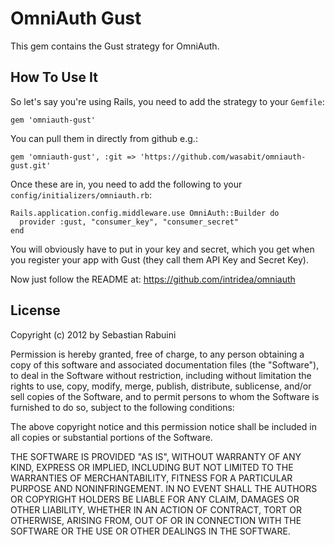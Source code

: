 # OmniAuth Gust

This gem contains the Gust strategy for OmniAuth.

## How To Use It

So let's say you're using Rails, you need to add the strategy to your `Gemfile`:

    gem 'omniauth-gust'

You can pull them in directly from github e.g.:

    gem 'omniauth-gust', :git => 'https://github.com/wasabit/omniauth-gust.git'

Once these are in, you need to add the following to your `config/initializers/omniauth.rb`:

    Rails.application.config.middleware.use OmniAuth::Builder do
      provider :gust, "consumer_key", "consumer_secret" 
    end

You will obviously have to put in your key and secret, which you get when you register your app with Gust (they call them API Key and Secret Key). 

Now just follow the README at: https://github.com/intridea/omniauth

## License

Copyright (c) 2012 by Sebastian Rabuini

Permission is hereby granted, free of charge, to any person obtaining a copy of this software and associated documentation files (the "Software"), to deal in the Software without restriction, including without limitation the rights to use, copy, modify, merge, publish, distribute, sublicense, and/or sell copies of the Software, and to permit persons to whom the Software is furnished to do so, subject to the following conditions:

The above copyright notice and this permission notice shall be included in all copies or substantial portions of the Software.

THE SOFTWARE IS PROVIDED "AS IS", WITHOUT WARRANTY OF ANY KIND, EXPRESS OR IMPLIED, INCLUDING BUT NOT LIMITED TO THE WARRANTIES OF MERCHANTABILITY, FITNESS FOR A PARTICULAR PURPOSE AND NONINFRINGEMENT. IN NO EVENT SHALL THE AUTHORS OR COPYRIGHT HOLDERS BE LIABLE FOR ANY CLAIM, DAMAGES OR OTHER LIABILITY, WHETHER IN AN ACTION OF CONTRACT, TORT OR OTHERWISE, ARISING FROM, OUT OF OR IN CONNECTION WITH THE SOFTWARE OR THE USE OR OTHER DEALINGS IN THE SOFTWARE.